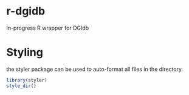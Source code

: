 # r-dgidb
In-progress R wrapper for DGIdb

# Styling
the styler package can be used to auto-format all files in the directory.
```r
library(styler)
style_dir()
```